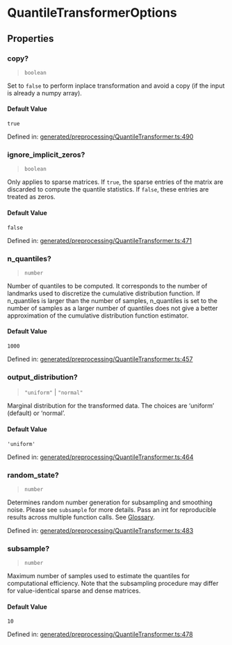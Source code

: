 # QuantileTransformerOptions

## Properties

### copy?

> `boolean`

Set to `false` to perform inplace transformation and avoid a copy (if the input is already a numpy array).

#### Default Value

`true`

Defined in:  [generated/preprocessing/QuantileTransformer.ts:490](https://github.com/transitive-bullshit/scikit-learn-ts/blob/122b3c0/packages/sklearn/src/generated/preprocessing/QuantileTransformer.ts#L490)

### ignore\_implicit\_zeros?

> `boolean`

Only applies to sparse matrices. If `true`, the sparse entries of the matrix are discarded to compute the quantile statistics. If `false`, these entries are treated as zeros.

#### Default Value

`false`

Defined in:  [generated/preprocessing/QuantileTransformer.ts:471](https://github.com/transitive-bullshit/scikit-learn-ts/blob/122b3c0/packages/sklearn/src/generated/preprocessing/QuantileTransformer.ts#L471)

### n\_quantiles?

> `number`

Number of quantiles to be computed. It corresponds to the number of landmarks used to discretize the cumulative distribution function. If n\_quantiles is larger than the number of samples, n\_quantiles is set to the number of samples as a larger number of quantiles does not give a better approximation of the cumulative distribution function estimator.

#### Default Value

`1000`

Defined in:  [generated/preprocessing/QuantileTransformer.ts:457](https://github.com/transitive-bullshit/scikit-learn-ts/blob/122b3c0/packages/sklearn/src/generated/preprocessing/QuantileTransformer.ts#L457)

### output\_distribution?

> `"uniform"` \| `"normal"`

Marginal distribution for the transformed data. The choices are ‘uniform’ (default) or ‘normal’.

#### Default Value

`'uniform'`

Defined in:  [generated/preprocessing/QuantileTransformer.ts:464](https://github.com/transitive-bullshit/scikit-learn-ts/blob/122b3c0/packages/sklearn/src/generated/preprocessing/QuantileTransformer.ts#L464)

### random\_state?

> `number`

Determines random number generation for subsampling and smoothing noise. Please see `subsample` for more details. Pass an int for reproducible results across multiple function calls. See [Glossary](../../glossary.html#term-random_state).

Defined in:  [generated/preprocessing/QuantileTransformer.ts:483](https://github.com/transitive-bullshit/scikit-learn-ts/blob/122b3c0/packages/sklearn/src/generated/preprocessing/QuantileTransformer.ts#L483)

### subsample?

> `number`

Maximum number of samples used to estimate the quantiles for computational efficiency. Note that the subsampling procedure may differ for value-identical sparse and dense matrices.

#### Default Value

`10`

Defined in:  [generated/preprocessing/QuantileTransformer.ts:478](https://github.com/transitive-bullshit/scikit-learn-ts/blob/122b3c0/packages/sklearn/src/generated/preprocessing/QuantileTransformer.ts#L478)
